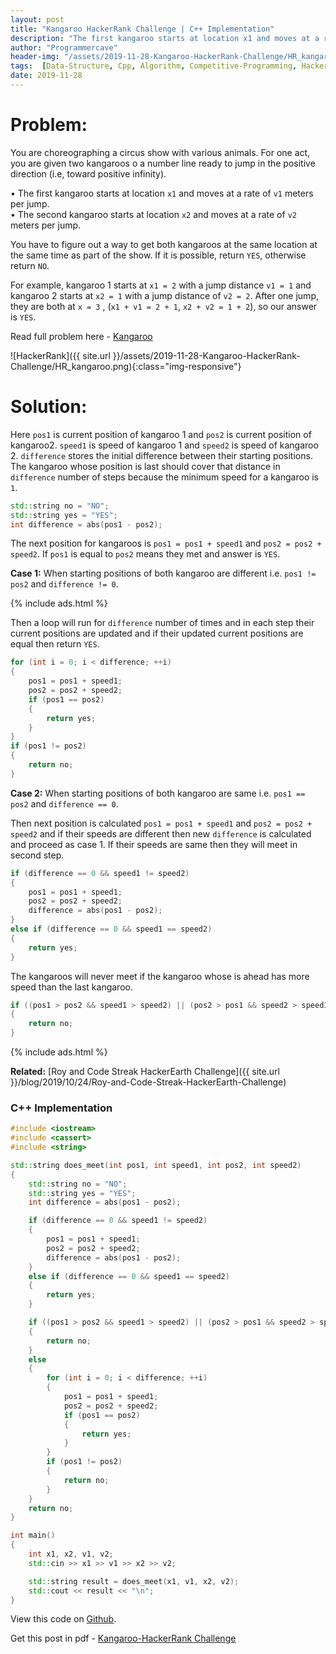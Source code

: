 ```yaml
---
layout: post
title: "Kangaroo HackerRank Challenge | C++ Implementation"
description: "The first kangaroo starts at location x1 and moves at a rate of v1 meters per jump. The second kangaroo starts at location x2 and moves at a rate of v2 meters per jump. You have to figure out a way to get both kangaroos at the same location at the same time as part of the show. If it is possible, return YES, otherwise return NO."
author: "Programmercave"
header-img: "/assets/2019-11-28-Kangaroo-HackerRank-Challenge/HR_kangaroo.png"
tags:  [Data-Structure, Cpp, Algorithm, Competitive-Programming, Hackerrank]
date: 2019-11-28
---
```


<h1>Problem:</h1>

You are choreographing a circus show with various animals. For one act, you are given two kangaroos o a number line ready to jump in the positive direction (i.e, toward positive infinity).
 
• The first kangaroo starts at location `x1` and moves at a rate of `v1` meters per jump. <br/>
• The second kangaroo starts at location `x2` and moves at a rate of `v2` meters per jump. 

You have to figure out a way to get both kangaroos at the same location at the same time as part of the show. If it is possible, return `YES`, otherwise return `NO`.

For example, kangaroo 1 starts at `x1 = 2` with a jump distance `v1 = 1` and kangaroo 2 starts at `x2 = 1` with a jump distance of `v2 = 2`. After one jump, they are both at `x = 3` , (`x1 + v1 = 2 + 1`, `x2 + v2 = 1 + 2`), so our answer is `YES`.

Read full problem here - [Kangaroo](https://www.hackerrank.com/challenges/kangaroo/problem)

![HackerRank]({{ site.url }}/assets/2019-11-28-Kangaroo-HackerRank-Challenge/HR_kangaroo.png){:class="img-responsive"}

<h1>Solution:</h1>

Here `pos1` is current position of kangaroo 1 and `pos2` is current position of kangaroo2. `speed1` is speed of kangaroo 1 and `speed2` is speed of kangaroo 2. `difference` stores the initial difference between their starting positions. The kangaroo whose position is last should cover that distance in `difference` number of steps because the minimum speed for a kangaroo is `1`.

```cpp
std::string no = "NO";
std::string yes = "YES";
int difference = abs(pos1 - pos2);
```

The next position for kangaroos is `pos1 = pos1 + speed1` and `pos2 = pos2 + speed2`. If `pos1` is equal to `pos2` means they met and answer is `YES`.

**Case 1:** When starting positions of both kangaroo are different i.e. `pos1 != pos2` and `difference != 0`.


{% include ads.html %}<br/>


Then a loop will run for `difference` number of times and in each step their current positions are updated and if their updated current positions are equal then return `YES`. 

```cpp
for (int i = 0; i < difference; ++i)
{
	pos1 = pos1 + speed1;
	pos2 = pos2 + speed2;
	if (pos1 == pos2)
	{
		return yes;
	}
}
if (pos1 != pos2)
{
	return no;
}
```

**Case 2:** When starting positions of both kangaroo are same i.e. `pos1 == pos2` and `difference == 0`.

Then next position is calculated `pos1 = pos1 + speed1` and `pos2 = pos2 + speed2` and if their speeds are different then new `difference` is calculated and proceed as case 1. If their speeds are same then they will meet in second step.

```cpp
if (difference == 0 && speed1 != speed2)
{
	pos1 = pos1 + speed1;
	pos2 = pos2 + speed2;
	difference = abs(pos1 - pos2);
}
else if (difference == 0 && speed1 == speed2)
{
	return yes;
}
```

The kangaroos will never meet if the kangaroo whose is ahead has more speed than the last kangaroo.

```cpp
if ((pos1 > pos2 && speed1 > speed2) || (pos2 > pos1 && speed2 > speed1))
{
	return no; 
}
```

{% include ads.html %}<br/>


**Related:** [Roy and Code Streak HackerEarth Challenge]({{ site.url }}/blog/2019/10/24/Roy-and-Code-Streak-HackerEarth-Challenge)

<h3>C++ Implementation</h3>

```cpp
#include <iostream>
#include <cassert>
#include <string>

std::string does_meet(int pos1, int speed1, int pos2, int speed2)
{
	std::string no = "NO";
	std::string yes = "YES";
	int difference = abs(pos1 - pos2);

	if (difference == 0 && speed1 != speed2)
	{
		pos1 = pos1 + speed1;
		pos2 = pos2 + speed2;
		difference = abs(pos1 - pos2);
	}
	else if (difference == 0 && speed1 == speed2)
	{
		return yes;
	}

	if ((pos1 > pos2 && speed1 > speed2) || (pos2 > pos1 && speed2 > speed1))
	{
		return no; 
	}
	else
	{
		for (int i = 0; i < difference; ++i)
		{
			pos1 = pos1 + speed1;
			pos2 = pos2 + speed2;
			if (pos1 == pos2)
			{
				return yes;
			}
		}
		if (pos1 != pos2)
		{
			return no;
		}
	}
	return no;
}

int main()
{
	int x1, x2, v1, v2;
	std::cin >> x1 >> v1 >> x2 >> v2;

	std::string result = does_meet(x1, v1, x2, v2);
	std::cout << result << "\n";
}
```

View this code on [Github](https://github.com/{{site.github_username}}/Competitive-Programming/blob/master/Hackerrank/Kangaroo.cpp).

Get this post in pdf - [Kangaroo-HackerRank Challenge](https://www.file-up.org/i5ox5ezsejq7)





